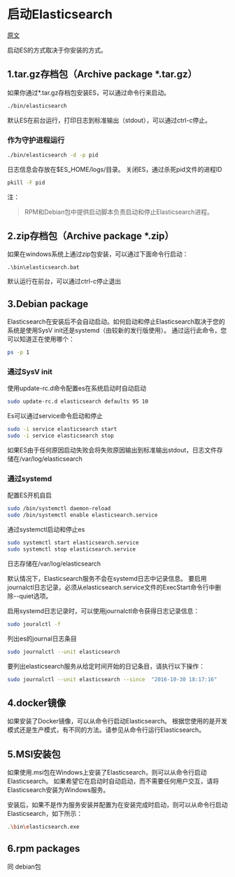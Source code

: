 # 启动Elasticsearch
[原文](https://www.elastic.co/guide/en/elasticsearch/reference/7.3/starting-elasticsearch.html)

启动ES的方式取决于你安装的方式。

## 1.tar.gz存档包（Archive package *.tar.gz）

如果你通过*.tar.gz存档包安装ES，可以通过命令行来启动。

```bash
./bin/elasticsearch
```

默认ES在前台运行，打印日志到标准输出（stdout），可以通过ctrl-c停止。

### 作为守护进程运行
```bash
./bin/elasticsearch -d -p pid
```
日志信息会存放在$ES_HOME/logs/目录。
关闭ES，通过杀死pid文件的进程ID
```bash
pkill -F pid
```

注：
> RPM和Debian包中提供启动脚本负责启动和停止Elasticsearch进程。

## 2.zip存档包（Archive package *.zip）

如果在windows系统上通过zip包安装，可以通过下面命令行启动：
```batch
.\bin\elasticsearch.bat
```
默认运行在前台，可以通过ctrl-c停止退出

## 3.Debian package

Elasticsearch在安装后不会自动启动。如何启动和停止Elasticsearch取决于您的系统是使用SysV init还是systemd（由较新的发行版使用）。
通过运行此命令，您可以知道正在使用哪个：
```bash
ps -p 1
```

### 通过SysV init
使用update-rc.d命令配置es在系统启动时自动启动
```bash
sudo update-rc.d elasticsearch defaults 95 10
```
Es可以通过service命令启动和停止
```bash
sudo -i service elasticsearch start
sudo -i service elasticsearch stop
```
如果ES由于任何原因启动失败会将失败原因输出到标准输出stdout，日志文件存储在/var/log/elasticsearch

### 通过systemd
配置ES开机自启
```bash
sudo /bin/systemctl daemon-reload
sudo /bin/systemctl enable elasticsearch.service
```
通过systemctl启动和停止es
```bash
sudo systemctl start elasticsearch.service
sudo systemctl stop elasticsearch.service
```
日志存储在/var/log/elasticsearch

默认情况下，Elasticsearch服务不会在systemd日志中记录信息。
要启用journalctl日志记录，必须从elasticsearch.service文件的ExecStart命令行中删除--quiet选项。

启用systemd日志记录时，可以使用journalctl命令获得日志记录信息：
```bash
sudo jouralctl -f
```
列出es的journal日志条目
```bash
sudo journalctl --unit elasticsearch
```
要列出elasticsearch服务从给定时间开始的日记条目，请执行以下操作：
```bash
sudo journalctl --unit elasticsearch --since  "2016-10-30 18:17:16"
```

## 4.docker镜像

如果安装了Docker镜像，可以从命令行启动Elasticsearch。
根据您使用的是开发模式还是生产模式，有不同的方法。请参见从命令行运行Elasticsearch。

## 5.MSI安装包

如果使用.msi包在Windows上安装了Elasticsearch，则可以从命令行启动Elasticsearch。
如果希望它在启动时自动启动，而不需要任何用户交互，请将Elasticsearch安装为Windows服务。

安装后，如果不是作为服务安装并配置为在安装完成时启动，则可以从命令行启动Elasticsearch，如下所示：
```bash
.\bin\elasticsearch.exe
```

## 6.rpm packages

同 debian包